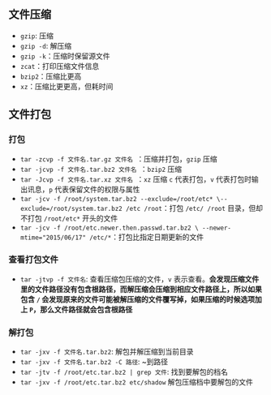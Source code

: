## 文件压缩
- `gzip`: 压缩 
- `gzip -d`: 解压缩
- `gzip -k`：压缩时保留源文件
- `zcat`：打印压缩文件信息
- `bzip2`：压缩比更高
- `xz`：压缩比更更高，但耗时间
## 文件打包
### 打包
- `tar -zcvp -f 文件名.tar.gz 文件名 `：压缩并打包，`gzip` 压缩
- `tar -jcvp -f 文件名.tar.bz2 文件名 `：`bzip2` 压缩
- `tar -Jcvp -f 文件名.tar.xz 文件名 `：`xz` 压缩
`c` 代表打包，`v` 代表打包时输出讯息，`p` 代表保留文件的权限与属性
- `tar -jcv -f /root/system.tar.bz2 --exclude=/root/etc* \--exclude=/root/system.tar.bz2 /etc /root`：打包 `/etc/ /root` 目录，但却不打包 `/root/etc*` 开头的文件
- `tar -jcv -f /root/etc.newer.then.passwd.tar.bz2 \ --newer-mtime="2015/06/17" /etc/*`：打包比指定日期更新的文件
### 查看打包文件
- `tar -jtvp -f 文件名`: 查看压缩包压缩的文件，`v` 表示查看。**会发现压缩文件里的文件路径没有包含根路径，而解压缩会压缩到相应文件路径上，所以如果包含 `/` 会发现原来的文件可能被解压缩的文件覆写掉，如果压缩的时候选项加上 `P`，那么文件路径就会包含根路径**
### 解打包
- `tar -jxv -f 文件名.tar.bz2`: 解包并解压缩到当前目录
- `tar -jxv -f 文件名.tar.bz2 -C 路径`: ~到路径
- `tar -jtv -f /root/etc.tar.bz2 | grep 文件`: 找到要解包的档名
- `tar -jxv -f /root/etc.tar.bz2 etc/shadow` 解包压缩档中要解包的文件
